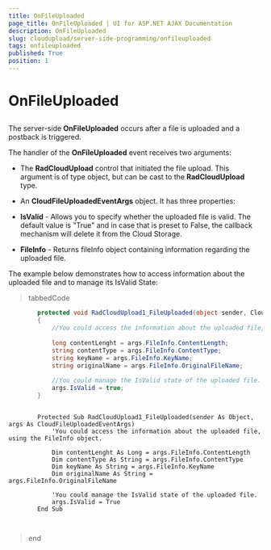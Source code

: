 ```yaml
---
title: OnFileUploaded
page_title: OnFileUploaded | UI for ASP.NET AJAX Documentation
description: OnFileUploaded
slug: cloudupload/server-side-programming/onfileuploaded
tags: onfileuploaded
published: True
position: 1
---
```


# OnFileUploaded



## 

The server-side __OnFileUploaded__ occurs after a file is uploaded and a postback is triggered.

The handler of the __OnFileUploaded__ event receives two arguments:

* The __RadCloudUpload__ control that initiated the file upload. This argument is of type object, but can be cast to the __RadCloudUpload__ type.

* An __CloudFileUploadedEventArgs__ object. It has three properties:

* __IsValid__ - Allows you to specify whether the uploaded file is valid. The default value is "True" and in case that is preset to False, the callback mechanism will delete it from the Cloud Storage.

* __FileInfo__ - Returns fileInfo object containing information regarding the uploaded file.



The example below demonstrates how to access information about the uploaded file and to manage its IsValid State:

>tabbedCode

````C#
	    protected void RadCloudUpload1_FileUploaded(object sender, CloudFileUploadedEventArgs args)
	    {
	        //You could access the information about the uploaded file, using the FileInfo object. 
	
	        long contentLenght = args.FileInfo.ContentLength;
	        string contentType = args.FileInfo.ContentType;
	        string keyName = args.FileInfo.KeyName;
	        string originalName = args.FileInfo.OriginalFileName;
	
	        //You could manage the IsValid state of the uploaded file.
	        args.IsValid = true;
	    }
````
````VB.NET
	
	    Protected Sub RadCloudUpload1_FileUploaded(sender As Object, args As CloudFileUploadedEventArgs)
	        'You could access the information about the uploaded file, using the FileInfo object. 
	
	        Dim contentLenght As Long = args.FileInfo.ContentLength
	        Dim contentType As String = args.FileInfo.ContentType
	        Dim keyName As String = args.FileInfo.KeyName
	        Dim originalName As String = args.FileInfo.OriginalFileName
	
	        'You could manage the IsValid state of the uploaded file.
	        args.IsValid = True
	    End Sub
	
	
````
>end
